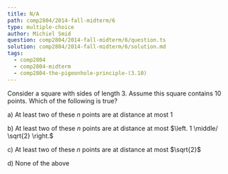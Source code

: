 ```yaml
---
title: N/A
path: comp2804/2014-fall-midterm/6
type: multiple-choice
author: Michiel Smid
question: comp2804/2014-fall-midterm/6/question.ts
solution: comp2804/2014-fall-midterm/6/solution.md
tags:
  - comp2804
  - comp2804-midterm
  - comp2804-the-pigeonhole-principle-(3.10)
---
```


Consider a square with sides of length 3. Assume this square contains 10 points. Which of the following is true?

a) At least two of these $n$ points are at distance at most $1$

b) At least two of these $n$ points are at distance at most $\left. 1 \middle/ \sqrt{2} \right.$

c) At least two of these $n$ points are at distance at most $\sqrt{2}$

d) None of the above
